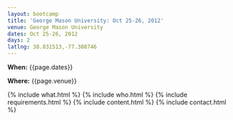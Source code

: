```yaml
---
layout: bootcamp
title: 'George Mason University: Oct 25-26, 2012'
venue: George Mason University
dates: Oct 25-26, 2012
days: 2
latlng: 38.831513,-77.308746
---
```

**When:** {{page.dates}}

**Where:** {{page.venue}}

{% include what.html %}
{% include who.html %}
{% include requirements.html %}
{% include content.html %}
{% include contact.html %}
